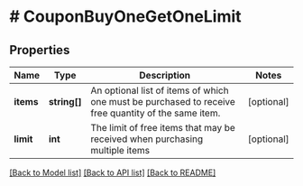 # # CouponBuyOneGetOneLimit

## Properties

Name | Type | Description | Notes
------------ | ------------- | ------------- | -------------
**items** | **string[]** | An optional list of items of which one must be purchased to receive free quantity of the same item. | [optional]
**limit** | **int** | The limit of free items that may be received when purchasing multiple items | [optional]

[[Back to Model list]](../../README.md#models) [[Back to API list]](../../README.md#endpoints) [[Back to README]](../../README.md)
